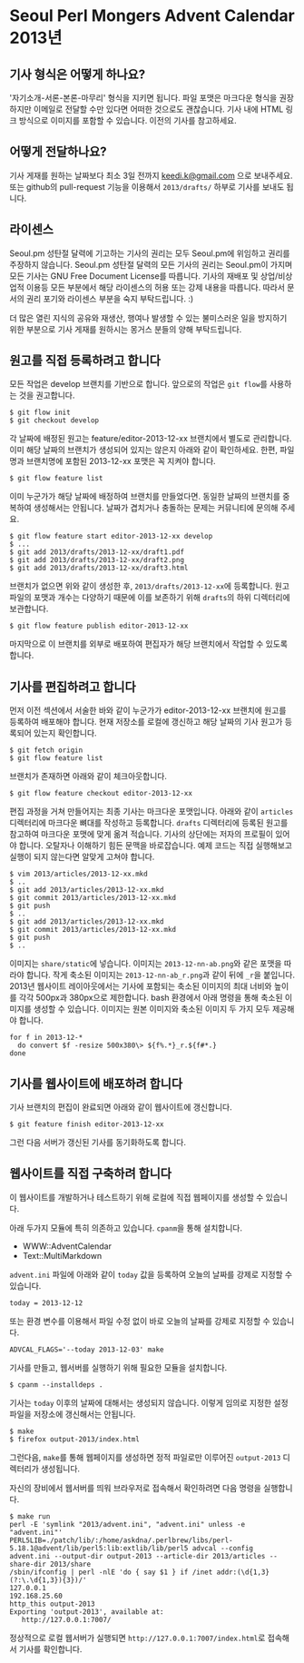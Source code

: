 Seoul Perl Mongers Advent Calendar 2013년
=========================================

기사 형식은 어떻게 하나요?
---------------------------

'자기소개-서론-본론-마무리' 형식을 지키면 됩니다.
파일 포맷은 마크다운 형식을 권장하지만
이메일로 전달할 수만 있다면 어떠한 것으로도 괜찮습니다.
기사 내에 HTML 링크 방식으로 이미지를 포함할 수 있습니다.
이전의 기사를 참고하세요.


어떻게 전달하나요?
-------------------

기사 게재를 원하는 날짜보다 최소 3일 전까지
keedi.k@gmail.com 으로 보내주세요.
또는 github의 pull-request 기능을 이용해서
`2013/drafts/` 하부로 기사를 보내도 됩니다.


라이센스
---------

Seoul.pm 성탄절 달력에 기고하는 기사의 권리는
모두 Seoul.pm에 위임하고 권리를 주장하지 않습니다.
Seoul.pm 성탄절 달력의 모든 기사의 권리는 Seoul.pm이 가지며
모든 기사는 GNU Free Document License를 따릅니다.
기사의 재배포 및 상업/비상업적 이용등 모든 부분에서
해당 라이센스의 허용 또는 강제 내용을 따릅니다.
따라서 문서의 권리 포기와 라이센스 부분을 숙지 부탁드립니다. :)

더 많은 열린 지식의 공유와 재생산, 행여나 발생할 수 있는
불미스러운 일을 방지하기 위한 부분으로 기사 게재를 원하시는
몽거스 분들의 양해 부탁드립니다.


원고를 직접 등록하려고 합니다
------------------------------

모든 작업은 develop 브랜치를 기반으로 합니다.
앞으로의 작업은 `git flow`를 사용하는 것을 권고합니다.

    $ git flow init
    $ git checkout develop

각 날짜에 배정된 원고는 feature/editor-2013-12-xx 브랜치에서 별도로 관리합니다.
이미 해당 날짜의 브랜치가 생성되어 있지는 않은지 아래와 같이 확인하세요.
한편, 파일명과 브랜치명에 포함된 2013-12-xx 포맷은 꼭 지켜야 합니다.

    $ git flow feature list

이미 누군가가 해당 날짜에 배정하여 브랜치를 만들었다면.
동일한 날짜의 브랜치를 중복하여 생성해서는 안됩니다.
날짜가 겹치거나 충돌하는 문제는 커뮤니티에 문의해 주세요.

    $ git flow feature start editor-2013-12-xx develop
    $ ...
    $ git add 2013/drafts/2013-12-xx/draft1.pdf
    $ git add 2013/drafts/2013-12-xx/draft2.png
    $ git add 2013/drafts/2013-12-xx/draft3.html

브랜치가 없으면 위와 같이 생성한 후, `2013/drafts/2013-12-xx`에 등록합니다.
원고 파일의 포맷과 개수는 다양하기 때문에
이를 보존하기 위해 `drafts`의 하위 디렉터리에 보관합니다.

    $ git flow feature publish editor-2013-12-xx

마지막으로 이 브랜치를 외부로 배포하여 편집자가 해당 브랜치에서
작업할 수 있도록 합니다.


기사를 편집하려고 합니다
-------------------------

먼저 이전 섹션에서 서술한 바와 같이 누군가가
editor-2013-12-xx 브랜치에 원고를 등록하여 배포해야 합니다.
현재 저장소를 로컬에 갱신하고 해당 날짜의 기사 원고가 등록되어 있는지 확인합니다.

    $ git fetch origin
    $ git flow feature list

브랜치가 존재하면 아래와 같이 체크아웃합니다.

    $ git flow feature checkout editor-2013-12-xx

편집 과정을 거쳐 만들어지는 최종 기사는 마크다운 포맷입니다.
아래와 같이 `articles` 디렉터리에 마크다운 뼈대를 작성하고 등록합니다.
`drafts` 디렉터리에 등록된 원고를 참고하여 마크다운 포맷에 맞게 옮겨 적습니다.
기사의 상단에는 저자의 프로필이 있어야 합니다.
오탈자나 이해하기 힘든 문맥을 바로잡습니다.
예제 코드는 직접 실행해보고 실행이 되지 않는다면 알맞게 고쳐야 합니다.

    $ vim 2013/articles/2013-12-xx.mkd
    $ ..
    $ git add 2013/articles/2013-12-xx.mkd
    $ git commit 2013/articles/2013-12-xx.mkd
    $ git push
    $ ..
    $ git add 2013/articles/2013-12-xx.mkd
    $ git commit 2013/articles/2013-12-xx.mkd
    $ git push
    $ ..

이미지는 `share/static`에 넣습니다. 이미지는 `2013-12-nn-ab.png`와 같은
포맷을 따라야 합니다. 작게 축소된 이미지는 `2013-12-nn-ab_r.png`과 같이
뒤에 `_r`을 붙입니다. 2013년 웹사이트 레이아웃에서는 기사에 포함되는
축소된 이미지의 최대 너비와 높이를 각각 500px과 380px으로 제한합니다.
bash 환경에서 아래 명령을 통해 축소된 이미지를 생성할 수 있습니다.
이미지는 원본 이미지와 축소된 이미지 두 가지 모두 제공해야 합니다.

    for f in 2013-12-*
      do convert $f -resize 500x380\> ${f%.*}_r.${f#*.}
    done


기사를 웹사이트에 배포하려 합니다
-----------------------------------

기사 브랜치의 편집이 완료되면 아래와 같이 웹사이트에 갱신합니다.

    $ git feature finish editor-2013-12-xx

그런 다음 서버가 갱신된 기사를 동기화하도록 합니다.


웹사이트를 직접 구축하려 합니다
--------------------------------

이 웹사이트를 개발하거나 테스트하기 위해 로컬에 직접 웹페이지를
생성할 수 있습니다.

아래 두가지 모듈에 특히 의존하고 있습니다. `cpanm`을 통해 설치합니다.

 - WWW::AdventCalendar
 - Text::MultiMarkdown

`advent.ini` 파일에 아래와 같이 `today` 값을 등록하여
오늘의 날짜를 강제로 지정할 수 있습니다.

    today = 2013-12-12

또는 환경 변수를 이용해서 파일 수정 없이 바로 오늘의 날짜를 강제로 지정할 수 있습니다.

    ADVCAL_FLAGS='--today 2013-12-03' make

기사를 만들고, 웹서버를 실행하기 위해 필요한 모듈을 설치합니다.

    $ cpanm --installdeps .

기사는 `today` 이후의 날짜에 대해서는 생성되지 않습니다.
이렇게 임의로 지정한 설정 파일을 저장소에 갱신해서는 안됩니다.

    $ make
    $ firefox output-2013/index.html

그런다음, `make`를 통해 웹페이지를 생성하면 정적 파일로만 이루어진
`output-2013` 디렉터리가 생성됩니다.

자신의 장비에서 웹서버를 띄워 브라우저로 접속해서 확인하려면
다음 명령을 실행합니다.

    $ make run
    perl -E 'symlink "2013/advent.ini", "advent.ini" unless -e "advent.ini"'
    PERL5LIB=./patch/lib/:/home/askdna/.perlbrew/libs/perl-5.18.1@advent/lib/perl5:lib:extlib/lib/perl5 advcal --config advent.ini --output-dir output-2013 --article-dir 2013/articles --share-dir 2013/share
    /sbin/ifconfig | perl -nlE 'do { say $1 } if /inet addr:(\d{1,3}(?:\.\d{1,3}){3})/'
    127.0.0.1
    192.168.25.60
    http_this output-2013
    Exporting 'output-2013', available at:
       http://127.0.0.1:7007/

정상적으로 로컬 웹서버가 실행되면 `http://127.0.0.1:7007/index.html`로
접속해서 기사를 확인합니다.
